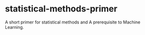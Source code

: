 # statistical-methods-primer
A short primer for statistical methods and A prerequisite to Machine Learning.
